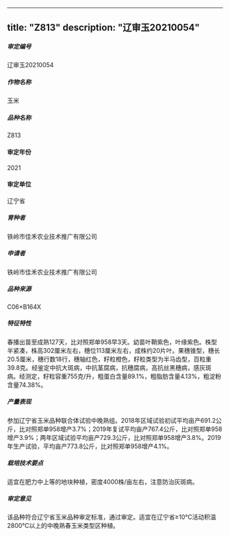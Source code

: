 
---
title: "Z813"
description: "辽审玉20210054"
---
##### 审定编号 
辽审玉20210054

##### 作物名称
玉米

##### 品种名称
Z813

#### 审定年份
2021	

#### 审定单位
辽宁省

##### 育种者
铁岭市佳禾农业技术推广有限公司

##### 申请者
铁岭市佳禾农业技术推广有限公司

##### 品种来源
C06×B164X

##### 特征特性
春播出苗至成熟127天，比对照郑单958早3天。幼苗叶鞘紫色，叶缘紫色。株型半紧凑，株高302厘米左右，穗位113厘米左右，成株约20片叶。果穗锥型，穗长20.5厘米，穗行数18行，穗轴红色，籽粒橙色，籽粒类型为半马齿型，百粒重39.8克。经鉴定中抗大斑病，中抗茎腐病，抗穗腐病，高抗丝黑穗病，感灰斑病。经测定，籽粒容重755克/升，粗蛋白含量89.1%，粗脂肪含量4.13%，粗淀粉含量74.38%。

##### 产量表现
参加辽宁省玉米品种联合体试验中晚熟组。2018年区域试验初试平均亩产691.2公斤，比对照郑单958增产3.7%；2019年复试平均亩产767.4公斤，比对照郑单958增产3.9%；两年区域试验平均亩产729.3公斤，比对照郑单958增产3.8%。2019年生产试验，平均亩产773.8公斤，比对照郑单958增产4.1%。

##### 栽培技术要点
适宜在肥力中上等的地块种植，密度4000株/亩左右，注意防治灰斑病。

##### 审定意见
该品种符合辽宁省玉米品种审定标准，通过审定。适宜在辽宁省≥10℃活动积温2800℃以上的中晚熟春玉米类型区种植。


